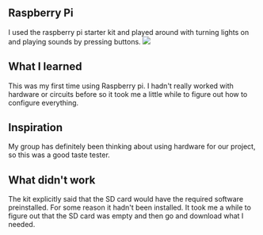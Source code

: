 ## Raspberry Pi
I used the raspberry pi starter kit and played around with turning lights on and playing 
sounds by pressing buttons. 
![](IMG_3746.JPG)

## What I learned
This was my first time using Raspberry pi. I hadn't really worked with hardware or circuits 
before so it took me a little while to figure out how to configure everything.

## Inspiration
My group has definitely been thinking about using hardware for our project, so this was a 
good taste tester.

## What didn't work
The kit explicitly said that the SD card would have the required software preinstalled. For 
some reason it hadn't been installed. It took me a while to figure out that the SD card was empty 
and then go and download what I needed.

